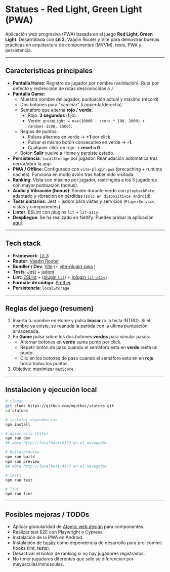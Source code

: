 # Statues - Red Light, Green Light (PWA)

Aplicación web progresiva (PWA) basada en el juego **Red Light, Green Light**. Desarrollada con **Lit 3**, Vaadin Router y Vite para demostrar buenas prácticas en arquitectura de componentes (MVVM), tests, PWA y persistencia.

---

## Características principales

- **Pantalla Home**: Registro de jugador por nombre (validación). Ruta por defecto y redirección de rutas desconocidas a `/`.
- **Pantalla Game**:
  - Muestra nombre del jugador, puntuación actual y máximo (récord).
  - Dos botones para "caminar" (izquierda/derecha).
  - Semáforo que alterna **rojo** / **verde**:
    - Rojo: **3 segundos** (fijo).
    - Verde: `greenLight = max(10000 - score * 100, 2000) + random(-1500, 1500)`.
  - Reglas de puntos:
    - Pulsos alternos en verde → **+1** por click.
    - Pulsar el mismo botón consecutivo en verde → **-1**.
    - Cualquier click en rojo → **reset a 0**.
  - Botón **Salir** vuelve a Home y persiste estado.
- **Persistencia**: `localStorage` por jugador. Reanudación automática tras cerrar/abrir la app.
- **PWA / Offline**: Configurado con `vite-plugin-pwa` (precaching + runtime caches). Funciona en modo avión tras haber sido visitada.
- **Ranking**: Vista con máximo por jugador, restringida a los 5 jugadores con mayor puntuación (bonus).
- **Audio y Vibración (bonus)**: Sonido durante verde con `playbackRate` adaptado y vibración en pérdidas (`solo en dispositivos Android`).
- **Tests unitarios**: Jest + jsdom para vistas y servicios (`PlayerService`, vistas y componentes).
- **Linter**: ESLint con plugins `lit` + `lit-a11y`.
- **Despliegue**: Se ha realizado en Netlify. Puedes probar la aplicación [aquí](https://statues-mgb.netlify.app/).

---

## Tech stack

- **Framework**: [Lit 3](https://lit.dev/)
- **Router**: [Vaadin Router](https://github.com/vaadin/router)  
- **Bundler / Dev**: [Vite](https://vite.dev/) (+ [vite-plugin-pwa](https://github.com/vite-pwa/vite-plugin-pwa) )  
- **Tests**: [Jest](https://jestjs.io/) + [jsdom](https://www.npmjs.com/package/jsdom)
- **Lint**: [ESLint](https://eslint.org/) + [(plugin `lit`)](https://www.npmjs.com/package/eslint-plugin-lit) + [(plugin `lit-a11y`)](https://www.npmjs.com/package/eslint-plugin-lit-a11y)
- **Formate de código**: [Prettier](https://prettier.io/)
- **Persistencia**: `localStorage`

---

## Reglas del juego (resumen)

1. Inserta tu nombre en Home y pulsa **Iniciar** (o la tecla INTRO). Si el nombre ya existe, se reanuda la partida con la ultima puntuación almacenada.
2. En **Game** pulsa sobre los dos botones **verdes** para simular pasos:
   - Alternar botones en **verde** suma punto por click.
   - Repetir botón de paso cuando el semáforo esta en **verde** resta un punto.
   - Clic en los botones de paso cuando el semáforo esta en en **rojo** borra todos los puntos.
3. Objetivo: maximizar `maxScore`.

---

## Instalación y ejecución local

```bash
# clonar
git clone https://github.com/mgutbor/statues.git
cd statues

# instalar dependencias
npm install

# desarrollo (Vite)
npm run dev
## abre http://localhost:5173 en el navegador

# build/preview
npm run build
npm run preview
## abre http://localhost:4173 en el navegador

# tests
npm run test

# lint
npm run lint
```

---

## Posibles mejoras / TODOs

- Aplicar granularidad de [Atomic web design](https://bradfrost.com/blog/post/atomic-web-design/) para componentes.
- Realizar test E2E con Playwright o Cypress.
- Instalación de la PWA en Android.
- Instalación de [husky](https://github.com/typicode/husky) como dependencia de desarrollo para pre-commit hooks (lint, tests).
- Desactivar el botón de ranking si no hay jugadores registrados.
- No tener jugadores diferentes que solo se diferencien por mayúsculas/minúsculas.
